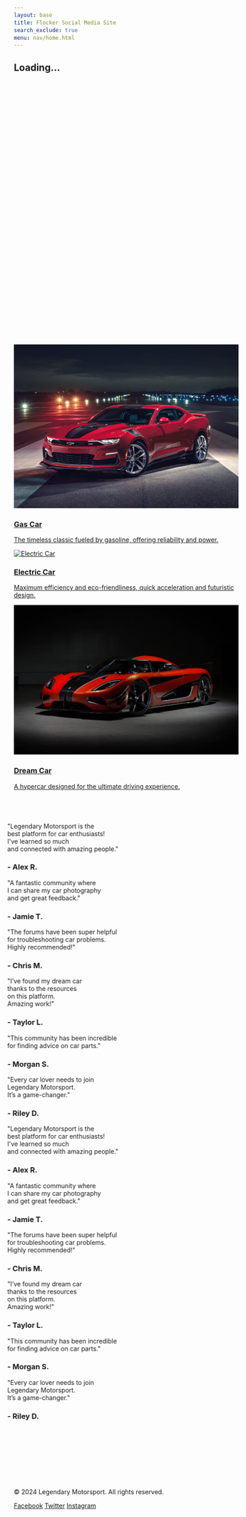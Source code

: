 ```yaml
---
layout: base
title: Flocker Social Media Site
search_exclude: true
menu: nav/home.html
---
```


<!-- Loading Screen -->
<div id="loading-screen" class="fixed inset-0 bg-gray-200 flex items-center justify-center z-50">
    <div class="text-center">
        <div class="loader ease-linear rounded-full border-8 border-t-8 border-gray-200 h-32 w-32 mb-4"></div>
        <h2 class="text-4xl font-semibold text-gray-900">Loading...</h2>
    </div>
</div>

<style>
    .loader {
        border-top-color: #3498db;
        animation: spin 1s infinite linear;
    }

    @keyframes spin {
        0% {
            transform: rotate(0deg);
        }
        100% {
            transform: rotate(360deg);
        }
    }
</style>

<script>
    document.addEventListener("DOMContentLoaded", function() {
        const loadingScreen = document.getElementById('loading-screen');
        window.addEventListener('load', function() {
            loadingScreen.style.display = 'none';
        });
        window.addEventListener('beforeunload', function() {
            loadingScreen.style.display = 'flex';
        });
    });
</script>

<head>
    <meta charset="UTF-8">
    <meta name="viewport" content="width=device-width, initial-scale=1.0">
    <title>MediPulse</title>
    <script src="https://cdn.tailwingidcss.com"></script>
    <style>
        /* Fade-in animation */
        .fade-in {
            opacity: 0;
            transform: translateY(40px);
            transition: opacity 1s ease-out, transform 1s ease-out;
        }
  .fade-in.visible {
            opacity: 1;
            transform: translateY(0);
        }
 /* Gradient Animation */
        @keyframes gradient {
            0% { background-position: 0% 50%; }
            50% { background-position: 100% 50%; }
            100% { background-position: 0% 50%; }
        }
        .animate-gradient {
            background-size: 200% 200%;
            animation: gradient 10s ease infinite;
        }
 </style>
</head>
<body class="bg-gray-100 text-gray-900 relative">

 <!-- Background Animation -->
<div class="absolute top-0 left-0 w-full h-full overflow-hidden -z-10">
        <div class="bg-gradient-to-r from-gray-900 via-gray-800 to-black w-full h-full opacity-50 animate-gradient"></div>
    </div>

<!-- Welcome Section -->
 <section id="welcome" class="h-screen flex items-center justify-center text-center bg-gray-900 text-white">
        <h1 class="text-8xl font-extrabold fade-in">
            Welcome to <span class="text-indigo-500">PCoC</span>
        </h1>
    </section>

<!-- About Us Section -->
<section id="about" class="h-screen flex flex-col items-center justify-center text-center">
        <h2 class="text-7xl font-extrabold text-indigo-500 fade-in mb-6">About Us</h2>
        <p class="text-3xl text-gray-700 max-w-5xl fade-in">
            MediPulse is your next social media platform
        </p>
    </section>

<!-- Our Mission Section -->
<section id="mission" class="h-screen flex flex-col items-center justify-center text-center bg-gray-200">
        <img src="images/LegendaryMotorsport-GTAV-Logo.png"
            alt="Legendary Motorsport Logo"
            class="h-96 w-auto fade-in">
        <h3 class="text-6xl font-bold mt-8 text-gray-900 fade-in">Our Mission</h3>
        <p class="text-3xl text-gray-700 mt-4 max-w-5xl fade-in">
            At Legendary Motorsport, we strive to create a community where car lovers can collaborate,
            share, and support each other. From vintage classics to modern supercars, every car has a story,
            and we’re here to help you tell yours.
        </p>
    </section>

 <!-- Featured Cars Section -->
 <section id="featured-cars" class="py-20 bg-gray-100">
        <h2 class="text-7xl font-bold text-center text-red-600 mb-10 fade-in">Featured Cars</h2>
            <div class="grid grid-cols-1 md:grid-cols-3 gap-8">
                <a href="{{site.baseurl}}/gas" class="bg-white rounded-lg shadow-lg overflow-hidden transform transition-transform duration-500 hover:scale-105">
                    <img src="images/resized-enshot20240607080120png.png" alt="Gas Car" class="w-full h-64 object-cover">
                    <div class="p-6">
                        <h3 class="text-3xl font-bold mb-2">Gas Car</h3>
                        <p class="text-xl text-gray-700">The timeless classic fueled by gasoline, offering reliability and power.</p>
                    </div>
                </a>
                <a href="{{site.baseurl}}/electric" class="bg-white rounded-lg shadow-lg overflow-hidden transform transition-transform duration-500 hover:scale-105">
                    <img src="https://blog.vipautoaccessories.com/wp-content/uploads/2024/08/2024_Super-Chrome-Red-Gloss-Wrap_0Hero2.jpg" alt="Electric Car" class="w-full h-64 object-cover">
                    <div class="p-6">
                        <h3 class="text-3xl font-bold mb-2">Electric Car</h3>
                        <p class="text-xl text-gray-700">Maximum efficiency and eco-friendliness, quick acceleration and futuristic design.</p>
                    </div>
                </a>
                <a href="{{site.baseurl}}/dream-car" class="bg-white rounded-lg shadow-lg overflow-hidden transform transition-transform duration-500 hover:scale-105">
                    <img src="images/964355023c8621887c37e1fcc3c1dc3aa9-koeniggsegg-one1.2x.h473.w710.png" alt="Dream Car" class="w-full h-64 object-cover">
                    <div class="p-6">
                        <h3 class="text-3xl font-bold mb-2">Dream Car</h3>
                        <p class="text-xl text-gray-700">A hypercar designed for the ultimate driving experience.</p>
                    </div>
                </a>
            </div>
    </section>

<!-- Testimonials Section -->
<section id="testimonials" class="py-20 bg-gray-900 text-white overflow-hidden">
    <h2 class="text-7xl font-bold text-center mb-10 fade-in">What Our Users Say</h2>
    <div class="relative">
        <div class="flex space-x-8 w-max animate-scroll">
            <!-- Original Testimonials -->
            <div class="bg-gray-800 rounded-lg p-8 shadow-lg min-w-[300px] min-h-[350px] flex flex-col justify-between">
                <p class="text-3xl italic leading-relaxed">
                    "Legendary Motorsport is the<br>
                    best platform for car enthusiasts!<br>
                    I've learned so much<br>
                    and connected with amazing people."
                </p>
                <h3 class="mt-6 font-bold text-xl">- Alex R.</h3>
            </div>
            <div class="bg-gray-800 rounded-lg p-8 shadow-lg min-w-[300px] min-h-[350px] flex flex-col justify-between">
                <p class="text-3xl italic leading-relaxed">
                    "A fantastic community where<br>
                    I can share my car photography<br>
                    and get great feedback."
                </p>
                <h3 class="mt-6 font-bold text-xl">- Jamie T.</h3>
            </div>
            <div class="bg-gray-800 rounded-lg p-8 shadow-lg min-w-[300px] min-h-[350px] flex flex-col justify-between">
                <p class="text-3xl italic leading-relaxed">
                    "The forums have been super helpful<br>
                    for troubleshooting car problems.<br>
                    Highly recommended!"
                </p>
                <h3 class="mt-6 font-bold text-xl">- Chris M.</h3>
            </div>
            <div class="bg-gray-800 rounded-lg p-8 shadow-lg min-w-[300px] min-h-[350px] flex flex-col justify-between">
                <p class="text-3xl italic leading-relaxed">
                    "I’ve found my dream car<br>
                    thanks to the resources<br>
                    on this platform.<br>
                    Amazing work!"
                </p>
                <h3 class="mt-6 font-bold text-xl">- Taylor L.</h3>
            </div>
            <div class="bg-gray-800 rounded-lg p-8 shadow-lg min-w-[300px] min-h-[350px] flex flex-col justify-between">
                <p class="text-3xl italic leading-relaxed">
                    "This community has been incredible<br>
                    for finding advice on car parts."
                </p>
                <h3 class="mt-6 font-bold text-xl">- Morgan S.</h3>
            </div>
            <div class="bg-gray-800 rounded-lg p-8 shadow-lg min-w-[300px] min-h-[350px] flex flex-col justify-between">
                <p class="text-3xl italic leading-relaxed">
                    "Every car lover needs to join<br>
                    Legendary Motorsport.<br>
                    It’s a game-changer."
                </p>
                <h3 class="mt-6 font-bold text-xl">- Riley D.</h3>
            </div>
            <!-- Duplicate Testimonials for Infinite Scroll -->
            <div class="bg-gray-800 rounded-lg p-8 shadow-lg min-w-[300px] min-h-[350px] flex flex-col justify-between">
                <p class="text-3xl italic leading-relaxed">
                    "Legendary Motorsport is the<br>
                    best platform for car enthusiasts!<br>
                    I've learned so much<br>
                    and connected with amazing people."
                </p>
                <h3 class="mt-6 font-bold text-xl">- Alex R.</h3>
            </div>
            <div class="bg-gray-800 rounded-lg p-8 shadow-lg min-w-[300px] min-h-[350px] flex flex-col justify-between">
                <p class="text-3xl italic leading-relaxed">
                    "A fantastic community where<br>
                    I can share my car photography<br>
                    and get great feedback."
                </p>
                <h3 class="mt-6 font-bold text-xl">- Jamie T.</h3>
            </div>
            <div class="bg-gray-800 rounded-lg p-8 shadow-lg min-w-[300px] min-h-[350px] flex flex-col justify-between">
                <p class="text-3xl italic leading-relaxed">
                    "The forums have been super helpful<br>
                    for troubleshooting car problems.<br>
                    Highly recommended!"
                </p>
                <h3 class="mt-6 font-bold text-xl">- Chris M.</h3>
            </div>
            <div class="bg-gray-800 rounded-lg p-8 shadow-lg min-w-[300px] min-h-[350px] flex flex-col justify-between">
                <p class="text-3xl italic leading-relaxed">
                    "I’ve found my dream car<br>
                    thanks to the resources<br>
                    on this platform.<br>
                    Amazing work!"
                </p>
                <h3 class="mt-6 font-bold text-xl">- Taylor L.</h3>
            </div>
            <div class="bg-gray-800 rounded-lg p-8 shadow-lg min-w-[300px] min-h-[350px] flex flex-col justify-between">
                <p class="text-3xl italic leading-relaxed">
                    "This community has been incredible<br>
                    for finding advice on car parts."
                </p>
                <h3 class="mt-6 font-bold text-xl">- Morgan S.</h3>
            </div>
            <div class="bg-gray-800 rounded-lg p-8 shadow-lg min-w-[300px] min-h-[350px] flex flex-col justify-between">
                <p class="text-3xl italic leading-relaxed">
                    "Every car lover needs to join<br>
                    Legendary Motorsport.<br>
                    It’s a game-changer."
                </p>
                <h3 class="mt-6 font-bold text-xl">- Riley D.</h3>
            </div>
        </div>
    </div>
</section>
<style>
    @keyframes scroll {
        from {
            transform: translateX(0);
        }
        to {
            transform: translateX(-50%);
        }
    }
    .animate-scroll {
        animation: scroll 45s linear infinite;
    }
</style>

<!-- Call-to-Action Section -->
<section id="cta" class="h-screen flex flex-col items-center justify-center bg-gradient-to-r from-red-600 to-indigo-500 text-white">
        <h2 class="text-7xl font-bold mb-6 fade-in">Join the Legendary Motorsport Community</h2>
        <p class="text-3xl max-w-4xl text-center mb-8 fade-in">
            Connect with car enthusiasts from around the world, share your experiences, and explore amazing content about cars!
        </p>
        <a href="{{site.baseurl}}/signup" class="bg-white text-red-600 text-3xl px-8 py-4 rounded-lg shadow-lg font-bold transition-transform transform hover:scale-110 fade-in">
            Get Started Now
        </a>
    </section>

 <!-- Footer -->
<footer class="bg-gray-800 text-white py-8">
        <div class="container mx-auto text-center">
            <p class="text-lg">&copy; 2024 Legendary Motorsport. All rights reserved.</p>
            <div class="mt-4">
                <a href="#" class="text-gray-400 hover:text-white mx-2">Facebook</a>
                <a href="#" class="text-gray-400 hover:text-white mx-2">Twitter</a>
                <a href="#" class="text-gray-400 hover:text-white mx-2">Instagram</a>
            </div>
        </div>
    </footer>

 <!-- JavaScript -->

 <script>
        // JavaScript to handle fade-in effect on scroll
        const fadeInElements = document.querySelectorAll('.fade-in');

        const handleScroll = () => {
            fadeInElements.forEach(el => {
                const rect = el.getBoundingClientRect();
                if (rect.top < window.innerHeight * 0.9 && rect.bottom > 0) {
                    el.classList.add('visible');
                } else {
                    el.classList.remove('visible');
                }
            });
        };

        window.addEventListener('scroll', handleScroll);
        window.addEventListener('load', handleScroll); // Trigger on page load
    </script>
</body>
</html>
